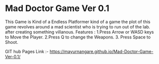 # Mad Doctor Game Ver 0.1
 
This Game is Kind of a Endless Platformer kind of a game the plot of this game revolves around a mad scientist who is trying to run out of the lab.
after creating something villanous.
Features :
        1.Press Arrow or WASD keys to Move the Player.
        2.Press Q to change the Weapons.
        3. Press Space to Shoot.

GIT hub Pages Link :- https://mayurnangare.github.io/Mad-Doctor-Game-Ver-0.1/
